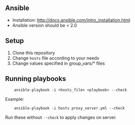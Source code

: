 Ansible
-------

 - Installation: http://docs.ansible.com/intro_installation.html
 - Ansible version should be < 2.0

Setup
-----

 1. Clone this repository
 1. Change `hosts` file according to your needs
 1. Change values specified in group_vars/* files

Running playbooks
-----------------

		ansible-playbook -i <hosts_file> <playbook> --check

Example:

		ansible-playbook -i hosts proxy_server.yml --check

Run these without `--check` to apply changes on server.
